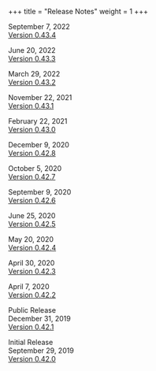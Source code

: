 +++
title = "Release Notes"
weight = 1
+++

September 7, 2022<br>
[Version 0.43.4](ver_0_43_4)

June 20, 2022<br>
[Version 0.43.3](ver_0_43_3)

March 29, 2022<br>
[Version 0.43.2](ver_0_43_2)

November 22, 2021<br>
[Version 0.43.1](ver_0_43_1)

February 22, 2021<br>
[Version 0.43.0](ver_0_43_0)

December 9, 2020<br>
[Version 0.42.8](ver_0_42_8)

October 5, 2020<br>
[Version 0.42.7](ver_0_42_7)

September 9, 2020<br>
[Version 0.42.6](ver_0_42_6)

June 25, 2020<br>
[Version 0.42.5](ver_0_42_5)

May 20, 2020<br>
[Version 0.42.4](ver_0_42_4)

April 30, 2020<br>
[Version 0.42.3](ver_0_42_3)

April 7, 2020<br>
[Version 0.42.2](ver_0_42_2)

Public Release<br>
December 31, 2019<br>
[Version 0.42.1](ver_0_42_1)

Initial Release<br>
September 29, 2019<br>
[Version 0.42.0](ver_0_42_0)
